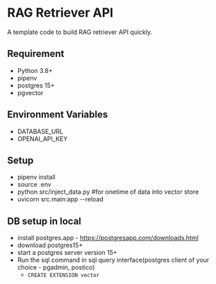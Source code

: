 # RAG Retriever API 
A template code to build RAG retriever API quickly. 

## Requirement
- Python 3.8+
- pipenv
- postgres 15+
- pgvector

## Environment Variables
- DATABASE_URL
- OPENAI_API_KEY

## Setup 
- pipenv install
- source .env
- python src/inject_data.py #for onetime of data into vector store
- uvicorn src.main:app --reload

## DB setup in local
 - install postgres.app - https://postgresapp.com/downloads.html
 - download postgres15+
 - start a postgres server version 15+
 - Run the sql command in sql query interface(postgres client of your choice - pgadmin, postico)
   - `CREATE EXTENSION vector`
 
